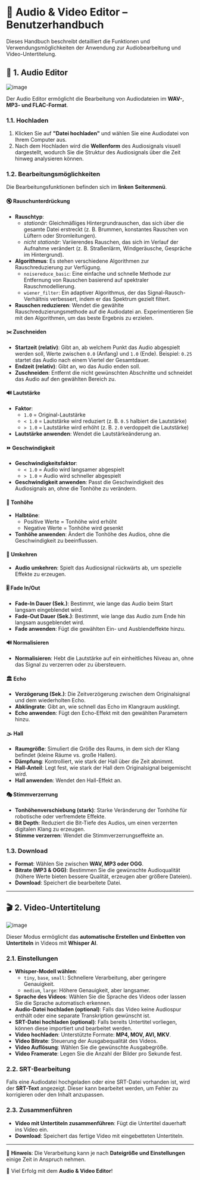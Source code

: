# 📖 Audio & Video Editor – Benutzerhandbuch

Dieses Handbuch beschreibt detailliert die Funktionen und Verwendungsmöglichkeiten der Anwendung zur Audiobearbeitung und Video-Untertitelung.

## 🎵 1. Audio Editor

![image](https://github.com/user-attachments/assets/68ebb482-fe75-46e8-b28e-4b0c3f443347)


Der Audio Editor ermöglicht die Bearbeitung von Audiodateien im **WAV-, MP3- und FLAC-Format**.

### 1.1. Hochladen

1. Klicken Sie auf **"Datei hochladen"** und wählen Sie eine Audiodatei von Ihrem Computer aus.
2. Nach dem Hochladen wird die **Wellenform** des Audiosignals visuell dargestellt, wodurch Sie die Struktur des Audiosignals über die Zeit hinweg analysieren können.

### 1.2. Bearbeitungsmöglichkeiten

Die Bearbeitungsfunktionen befinden sich im **linken Seitenmenü**.

#### 🔇 Rauschunterdrückung
- **Rauschtyp**: 
  - *stationär*: Gleichmäßiges Hintergrundrauschen, das sich über die gesamte Datei erstreckt (z. B. Brummen, konstantes Rauschen von Lüftern oder Stromleitungen).
  - *nicht stationär*: Variierendes Rauschen, das sich im Verlauf der Aufnahme verändert (z. B. Straßenlärm, Windgeräusche, Gespräche im Hintergrund).
- **Algorithmus**: Es stehen verschiedene Algorithmen zur Rauschreduzierung zur Verfügung. 
  - `noisereduce_basic`: Eine einfache und schnelle Methode zur Entfernung von Rauschen basierend auf spektraler Rauschmodellierung.
  - `wiener_filter`: Ein adaptiver Algorithmus, der das Signal-Rausch-Verhältnis verbessert, indem er das Spektrum gezielt filtert.
- **Rauschen reduzieren**: Wendet die gewählte Rauschreduzierungsmethode auf die Audiodatei an. Experimentieren Sie mit den Algorithmen, um das beste Ergebnis zu erzielen.

#### ✂️ Zuschneiden
- **Startzeit (relativ)**: Gibt an, ab welchem Punkt das Audio abgespielt werden soll, Werte zwischen `0.0` (Anfang) und `1.0` (Ende). Beispiel: `0.25` startet das Audio nach einem Viertel der Gesamtdauer.
- **Endzeit (relativ)**: Gibt an, wo das Audio enden soll.
- **Zuschneiden**: Entfernt die nicht gewünschten Abschnitte und schneidet das Audio auf den gewählten Bereich zu.

#### 🔊 Lautstärke
- **Faktor**: 
  - `1.0` = Original-Lautstärke
  - `< 1.0` = Lautstärke wird reduziert (z. B. `0.5` halbiert die Lautstärke)
  - `> 1.0` = Lautstärke wird erhöht (z. B. `2.0` verdoppelt die Lautstärke)
- **Lautstärke anwenden**: Wendet die Lautstärkeänderung an.

#### ⏩ Geschwindigkeit
- **Geschwindigkeitsfaktor**: 
  - `< 1.0` = Audio wird langsamer abgespielt
  - `> 1.0` = Audio wird schneller abgespielt
- **Geschwindigkeit anwenden**: Passt die Geschwindigkeit des Audiosignals an, ohne die Tonhöhe zu verändern.

#### 🎼 Tonhöhe
- **Halbtöne**: 
  - Positive Werte = Tonhöhe wird erhöht
  - Negative Werte = Tonhöhe wird gesenkt
- **Tonhöhe anwenden**: Ändert die Tonhöhe des Audios, ohne die Geschwindigkeit zu beeinflussen.

#### 🔄 Umkehren
- **Audio umkehren**: Spielt das Audiosignal rückwärts ab, um spezielle Effekte zu erzeugen.

#### 🎚️ Fade In/Out
- **Fade-In Dauer (Sek.)**: Bestimmt, wie lange das Audio beim Start langsam eingeblendet wird.
- **Fade-Out Dauer (Sek.)**: Bestimmt, wie lange das Audio zum Ende hin langsam ausgeblendet wird.
- **Fade anwenden**: Fügt die gewählten Ein- und Ausblendeffekte hinzu.

#### 🔊 Normalisieren
- **Normalisieren**: Hebt die Lautstärke auf ein einheitliches Niveau an, ohne das Signal zu verzerren oder zu übersteuern.

#### 🏛️ Echo
- **Verzögerung (Sek.)**: Die Zeitverzögerung zwischen dem Originalsignal und dem wiederholten Echo.
- **Abklingrate**: Gibt an, wie schnell das Echo im Klangraum ausklingt.
- **Echo anwenden**: Fügt den Echo-Effekt mit den gewählten Parametern hinzu.

#### 🌫️ Hall
- **Raumgröße**: Simuliert die Größe des Raums, in dem sich der Klang befindet (kleine Räume vs. große Hallen).
- **Dämpfung**: Kontrolliert, wie stark der Hall über die Zeit abnimmt.
- **Hall-Anteil**: Legt fest, wie stark der Hall dem Originalsignal beigemischt wird.
- **Hall anwenden**: Wendet den Hall-Effekt an.

#### 🎭 Stimmverzerrung
- **Tonhöhenverschiebung (stark)**: Starke Veränderung der Tonhöhe für robotische oder verfremdete Effekte.
- **Bit Depth**: Reduziert die Bit-Tiefe des Audios, um einen verzerrten digitalen Klang zu erzeugen.
- **Stimme verzerren**: Wendet die Stimmverzerrungseffekte an.

### 1.3. Download
- **Format**: Wählen Sie zwischen **WAV, MP3 oder OGG**.
- **Bitrate (MP3 & OGG)**: Bestimmen Sie die gewünschte Audioqualität (höhere Werte bieten bessere Qualität, erzeugen aber größere Dateien).
- **Download**: Speichert die bearbeitete Datei.

---

## 🎬 2. Video-Untertitelung
![image](https://github.com/user-attachments/assets/1bf8e676-7f52-4d31-84be-97eb7a53eb2f)

Dieser Modus ermöglicht das **automatische Erstellen und Einbetten von Untertiteln** in Videos mit **Whisper AI**.

### 2.1. Einstellungen

- **Whisper-Modell wählen**: 
  - `tiny`, `base`, `small`: Schnellere Verarbeitung, aber geringere Genauigkeit.
  - `medium`, `large`: Höhere Genauigkeit, aber langsamer.
- **Sprache des Videos**: Wählen Sie die Sprache des Videos oder lassen Sie die Sprache automatisch erkennen.
- **Audio-Datei hochladen (optional)**: Falls das Video keine Audiospur enthält oder eine separate Transkription gewünscht ist.
- **SRT-Datei hochladen (optional)**: Falls bereits Untertitel vorliegen, können diese importiert und bearbeitet werden.
- **Video hochladen**: Unterstützte Formate: **MP4, MOV, AVI, MKV**.
- **Video Bitrate**: Steuerung der Ausgabequalität des Videos.
- **Video Auflösung**: Wählen Sie die gewünschte Ausgabegröße.
- **Video Framerate**: Legen Sie die Anzahl der Bilder pro Sekunde fest.

### 2.2. SRT-Bearbeitung

Falls eine Audiodatei hochgeladen oder eine SRT-Datei vorhanden ist, wird der **SRT-Text** angezeigt. Dieser kann bearbeitet werden, um Fehler zu korrigieren oder den Inhalt anzupassen.

### 2.3. Zusammenführen

- **Video mit Untertiteln zusammenführen**: Fügt die Untertitel dauerhaft ins Video ein.
- **Download**: Speichert das fertige Video mit eingebetteten Untertiteln.

---

📌 **Hinweis**: Die Verarbeitung kann je nach **Dateigröße und Einstellungen** einige Zeit in Anspruch nehmen. 

🚀 Viel Erfolg mit dem **Audio & Video Editor**!
